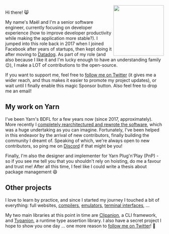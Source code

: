 <img align="right" height="160" src="https://user-images.githubusercontent.com/1037931/87014534-92e21280-c1cc-11ea-9675-5f2c0f3c287f.png"/>

Hi there! 😸

My name's Maël and I'm a senior software engineer, currently focusing on developer experience (how to improve developer productivity while making the application more stable?). I jumped into this role back in 2017 when I joined Facebook after years of startups, then kept doing it after moving to [Datadog](https://www.datadoghq.com/). As part of my role (and also because I like it and I'm lucky enough to have an understanding family 😉), I make a LOT of contributions to the open-source.

If you want to support me, feel free to [follow me on Twitter](https://twitter.com/arcanis) (it gives me a wider reach, and thus makes it easier to promote my project updates), or wait until I finally enable this magic Sponsor button. Also feel free to drop me an email!

## My work on Yarn

I've been Yarn's BDFL for a few years now (since 2017, approximately). More recently I [completely rearchitectured and rewrote the software](https://dev.to/arcanis/introducing-yarn-2-4eh1), which was a huge undertaking as you can imagine. Fortunately, I've been helped in this endeavor by the arrival of new contributors, finally building the community I dreamt of. Speaking of which, we're always open to new contributors, so ping me on [Discord](https://discord.com/invite/yarnpkg) if that might be you!

Finally, I'm also the designer and implementer for Yarn Plug'n'Play (PnP) - so if you see me tell you that you shouldn't rely on hoisting, do me a favour and trust me! After all this time, I feel like I could write a thesis about package management 😄

## Other projects

I love to learn by practice, and since I started my journey I touched a bit of everything: full websites, [compilers](https://github.com/castel/), [emulators](http://arcanis.github.io/pokelib/example/), [terminal interfaces](https://github.com/manaflair/mylittledom), ...

My two main libraries at this point in time are [Clipanion](https://github.com/arcanis/clipanion), a CLI framework, and [Typanion](https://github.com/arcanis/typanion), a runtime type assertion library. I also have a secret project I hope to show you one day ... one more reason to [follow me on Twitter](https://twitter.com/arcanis)! 💫
